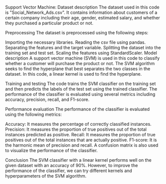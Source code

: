 Support Vector Machine:
Dataset description
The dataset used in this code is "Social_Network_Ads.csv". It contains information about customers of a certain company including their age, gender, estimated salary, and whether they purchased a particular product or not.

Preprocessing
The dataset is preprocessed using the following steps:

Importing the necessary libraries.
Reading the csv file using pandas.
Separating the features and the target variable.
Splitting the dataset into the training set and test set.
Scaling the features using StandardScaler.
Model description
A support vector machine (SVM) is used in this code to classify whether a customer will purchase the product or not. The SVM algorithm seeks to find the hyperplane that best separates the two classes in the dataset. In this code, a linear kernel is used to find the hyperplane.

Training and testing
The code trains the SVM classifier on the training set and then predicts the labels of the test set using the trained classifier. The performance of the classifier is evaluated using several metrics including accuracy, precision, recall, and F1-score.

Performance evaluation
The performance of the classifier is evaluated using the following metrics:

Accuracy: It measures the percentage of correctly classified instances.
Precision: It measures the proportion of true positives out of the total instances predicted as positive.
Recall: It measures the proportion of true positives out of the total instances that are actually positive.
F1-score: It is the harmonic mean of precision and recall.
A confusion matrix is also used to visualize the performance of the classifier.

Conclusion
The SVM classifier with a linear kernel performs well on the given dataset with an accuracy of 90%. However, to improve the performance of the classifier, we can try different kernels and hyperparameters of the SVM algorithm.
